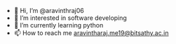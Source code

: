 - 👋 Hi, I’m @aravinthraj06
- 👀 I’m interested in software developing
- 🌱 I’m currently learning python
- 📫 How to reach me aravintharaj.me19@bitsathy.ac.in

<!---
aravinthraj06/aravinthraj06 is a ✨ special ✨ repository because its `README.md` (this file) appears on your GitHub profile.
You can click the Preview link to take a look at your changes.
--->
